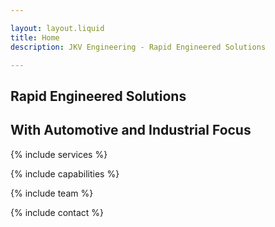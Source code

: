 ```yaml
---

layout: layout.liquid
title: Home
description: JKV Engineering - Rapid Engineered Solutions

---
```


<section class="background-dark" id="section-banner">
  <h1>Rapid Engineered Solutions</h1>
  <h2>With Automotive and Industrial Focus</h2>
</section>

{% include services %}

{% include capabilities %}

{% include team %}

{% include contact %}